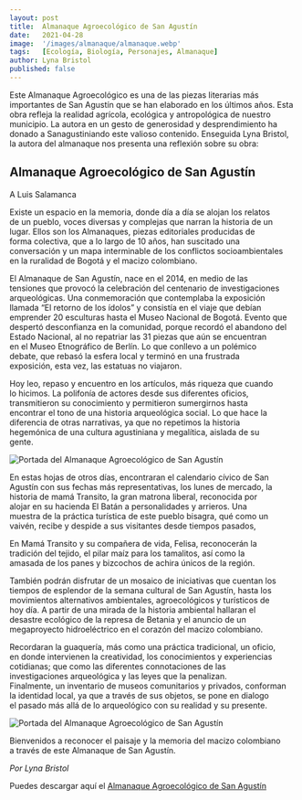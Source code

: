 ```yaml
---
layout: post
title:  Almanaque Agroecológico de San Agustín
date:   2021-04-28
image:  '/images/almanaque/almanaque.webp'
tags:   [Ecología, Biología, Personajes, Almanaque]
author: Lyna Bristol
published: false
---
```

Este Almanaque Agroecológico es una de las piezas literarias más importantes  de San Agustín que se han elaborado en los últimos años. Esta obra refleja la realidad agrícola, ecológica y antropológica de nuestro municipio. La autora en un gesto de generosidad y desprendimiento ha donado a Sanagustiniando este valioso contenido. Enseguida Lyna Bristol, la autora del almanaque nos presenta una reflexión sobre su obra:

## Almanaque Agroecológico de San Agustín

A Luis Salamanca

Existe un espacio en la memoria, donde día a día se alojan los relatos  
de un pueblo, voces diversas y complejas que narran la historia de un  
lugar. Ellos son los Almanaques, piezas editoriales producidas de  
forma colectiva, que a lo largo de 10 años, han suscitado una  
conversación y un mapa interminable de los conflictos socioambientales  
en la ruralidad de Bogotá y el macizo colombiano.

El Almanaque de San Agustín, nace en el 2014, en medio de las  
tensiones que provocó la celebración del centenario de investigaciones  
arqueológicas.  Una conmemoración que contemplaba la exposición  
llamada “El retorno de los ídolos” y consistía en el viaje que debían  
emprender 20 esculturas hasta el Museo Nacional de Bogotá.  Evento que  
despertó desconfianza en la comunidad, porque recordó el abandono del  
Estado Nacional, al no repatriar las 31 piezas que aún se encuentran  
en el Museo Etnográfico de Berlín. Lo que conllevo a un polémico  
debate, que rebasó la esfera local y terminó en una frustrada  
exposición, esta vez, las estatuas no viajaron.

Hoy leo, repaso y encuentro en los artículos, más riqueza que cuando  
lo hicimos.  La polifonía de actores desde sus diferentes oficios,  
transmitieron su conocimiento y permitieron sumergirnos hasta  
encontrar el tono de una historia arqueológica social.  Lo que hace la  
diferencia de otras narrativas, ya que no repetimos la historia  
hegemónica de una cultura agustiniana y megalítica, aislada de su  
gente.

![Portada del Almanaque Agroecológico de San Agustín]({{site.baseurl}}/images/almanaque/almanaque1.webp)

En estas hojas de otros días, encontraran el calendario cívico de San  
Agustín con sus fechas más representativas, los lunes de mercado, la  
historia de mamá Transito, la gran matrona liberal, reconocida por  
alojar en su hacienda El Batán a personalidades y arrieros.  Una  
muestra de la práctica turística de este pueblo bisagra, qué como un  
vaivén, recibe y despide a sus visitantes desde tiempos pasados,

En Mamá Transito y su compañera de vida, Felisa, reconocerán la  
tradición del tejido, el pilar maíz para los tamalitos, así como la  
amasada de los panes y bizcochos de achira únicos de la región.

También podrán disfrutar de un mosaico de iniciativas que cuentan los  
tiempos de esplendor de la semana cultural de San Agustín, hasta los  
movimientos alternativos ambientales, agroecológicos y turísticos de  
hoy día. A partir de una mirada de la historia ambiental hallaran el  
desastre ecológico de la represa de Betania y el anuncio de un  
megaproyecto hidroeléctrico en el corazón del macizo colombiano.

Recordaran la guaquería, más como una práctica tradicional, un oficio,  
en donde intervienen la creatividad, los conocimientos y experiencias  
cotidianas; que como las diferentes connotaciones de las  
investigaciones arqueológica y las leyes que la penalizan.  
Finalmente, un inventario de museos comunitarios y privados, conforman  
la identidad local, ya que a través de sus objetos, se pone en dialogo  
el pasado más allá de lo arqueológico con su realidad y su presente.

![Portada del Almanaque Agroecológico de San Agustín]({{site.baseurl}}/images/almanaque/almanaque2.webp)

Bienvenidos a reconocer el paisaje y la memoria del macizo colombiano  
a través de este Almanaque de San Agustín.

<cite>Por Lyna Bristol</cite>

Puedes descargar aquí el [Almanaque Agroecológico de San Agustín](https://drive.google.com/file/d/1rOgM9DG6VxyKVAvtDB7awB3Rjz2aS-iB/view?ts=6085d827)
